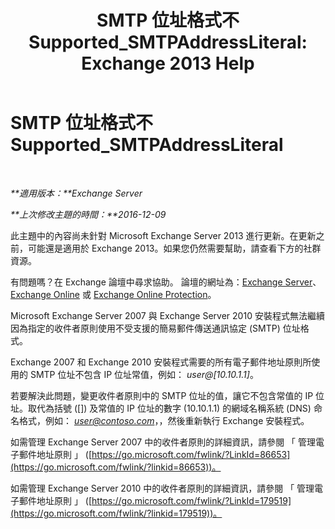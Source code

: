 ﻿---
title: 'SMTP 位址格式不 Supported_SMTPAddressLiteral: Exchange 2013 Help'
TOCTitle: SMTP 位址格式不 Supported_SMTPAddressLiteral
ms:assetid: b8b55917-d81f-4c0a-ad65-7bb10ac58df8
ms:mtpsurl: https://technet.microsoft.com/zh-tw/library/ms.exch.setupreadiness.smtpaddressliteral(v=EXCHG.150)
ms:contentKeyID: 50474045
ms.date: 05/21/2018
mtps_version: v=EXCHG.150
ms.translationtype: MT
---

# SMTP 位址格式不 Supported\_SMTPAddressLiteral

 

_**適用版本：**Exchange Server_

_**上次修改主題的時間：**2016-12-09_

此主題中的內容尚未針對 Microsoft Exchange Server 2013 進行更新。在更新之前，可能還是適用於 Exchange 2013。如果您仍然需要幫助，請查看下方的社群資源。

有問題嗎？在 Exchange 論壇中尋求協助。 論壇的網址為：[Exchange Server](https://go.microsoft.com/fwlink/p/?linkid=60612)、 [Exchange Online](https://go.microsoft.com/fwlink/p/?linkid=267542) 或 [Exchange Online Protection](https://go.microsoft.com/fwlink/p/?linkid=285351)。

Microsoft Exchange Server 2007 與 Exchange Server 2010 安裝程式無法繼續因為指定的收件者原則使用不受支援的簡易郵件傳送通訊協定 (SMTP) 位址格式。

Exchange 2007 和 Exchange 2010 安裝程式需要的所有電子郵件地址原則所使用的 SMTP 位址不包含 IP 位址常值，例如： *user@\[10.10.1.1\]*。

若要解決此問題，變更收件者原則中的 SMTP 位址的值，讓它不包含常值的 IP 位址。取代為括號 (\[\]) 及常值的 IP 位址的數字 (10.10.1.1) 的網域名稱系統 (DNS) 命名格式，例如： *user@contoso.com*，，然後重新執行 Exchange 安裝程式。

如需管理 Exchange Server 2007 中的收件者原則的詳細資訊，請參閱 「 管理電子郵件地址原則 」 ([https://go.microsoft.com/fwlink/?LinkId=86653](https://go.microsoft.com/fwlink/?linkid=86653))。

如需管理 Exchange Server 2010 中的收件者原則的詳細資訊，請參閱 「 管理電子郵件地址原則 」 ([https://go.microsoft.com/fwlink/?LinkId=179519](https://go.microsoft.com/fwlink/?linkid=179519))。

